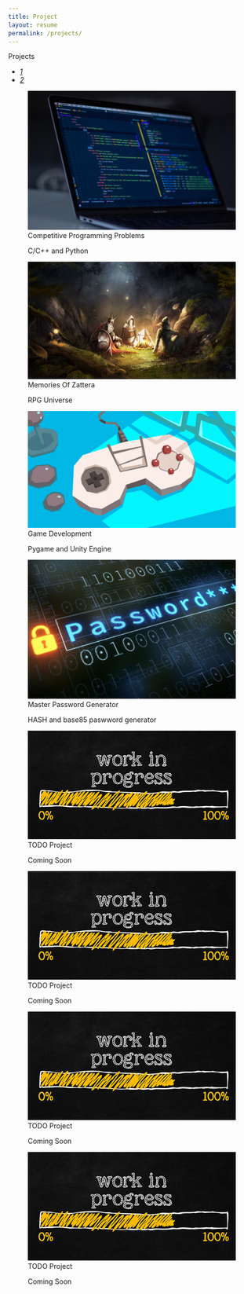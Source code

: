 ```yaml
---
title: Project
layout: resume
permalink: /projects/
---
```


<div class="section" id="portfolio">
  <div class="container">
    <div class="row">
      <div class="col-md-12 ml-auto mr-auto">
        <div class="h1 text-center mb-4 title" style="text-align: left;">
          Projects
        </div>
        <div class="nav-align-center">
          <ul class="nav nav-pills nav-pills-primary" role="tablist">
            <li class="nav-item"><a class="nav-link active" data-toggle="tab" href="#data_science_part1" role="tablist"><i>1</i></a></li>
            <li class="nav-item"><a class="nav-link" data-toggle="tab" href="#data_science_part2" role="tablist"><i>2</i></a></li>
          </ul>
        </div>
      </div>
    </div>
    <div class="tab-content gallery mt-4">
      <div class="tab-pane active" id="data_science_part1">
        <div class="ml-auto mr-auto">
          <div class="row">
            <div class="col-md-6">
              <div class="cc-porfolio-image img-raised" data-aos="fade-up" data-aos-anchor-placement="top-bottom">
                <figure class="cc-effect">
                  <img src="/assets/images/project-competitive_programming_problems.jpg" alt="Image"/>
                  <figcaption>
                    <a href="competitive_programing_problems"></a>
                    <div class="h4">Competitive Programming Problems</div>
                    <p>C/C++ and Python</p>
                  </figcaption>
                </figure>
              </div>
              <div class="cc-porfolio-image img-raised" data-aos="fade-up" data-aos-anchor-placement="top-bottom">
                <figure class="cc-effect">
                  <img src="/assets/images/project-legacy_of_reality.jpg" alt="Image"/>
                  <figcaption>
                    <a href="https://memoriesofzattera.github.io/en/"></a>
                    <div class="h4">Memories Of Zattera</div>
                    <p>RPG Universe</p>
                  </figcaption>
                </figure>
              </div>
            </div>
            <div class="col-md-6">
              <div class="cc-porfolio-image img-raised" data-aos="fade-up" data-aos-anchor-placement="top-bottom">
                <figure class="cc-effect">
                  <img src="/assets/images/project-game_development.jpg" alt="Image"/>
                  <figcaption>
                    <a href="game_development"></a>
                    <div class="h4">Game Development</div>
                    <p>Pygame and Unity Engine</p>
                  </figcaption>
                </figure>
              </div>
              <div class="cc-porfolio-image img-raised" data-aos="fade-up" data-aos-anchor-placement="top-bottom">
                <figure class="cc-effect">
                  <img src="/assets/images/project-password_generator.jpg" alt="Image"/>
                  <figcaption>
                    <a href="password_generator"></a>
                    <div class="h4">Master Password Generator</div>
                    <p>HASH and base85 paswword generator</p>
                  </figcaption>
                </figure>
              </div>
            </div>
          </div>
        </div>
      </div>
      <div class="tab-pane" id="data_science_part2" role="tabpanel">
        <div class="ml-auto mr-auto">
          <div class="row">
            <div class="col-md-6">
              <div class="cc-porfolio-image img-raised" data-aos="fade-up" data-aos-anchor-placement="top-bottom">
                <figure class="cc-effect"><img src="/assets/images/working_in_progress_2.jpg" alt="Image"/>
                  <figcaption>
                    <a href="../404.html"></a>
                    <div class="h4">TODO Project</div>
                    <p>Coming Soon</p>
                  </figcaption>
                </figure>
              </div>
              <div class="cc-porfolio-image img-raised" data-aos="fade-up" data-aos-anchor-placement="top-bottom">
                <figure class="cc-effect"><img src="/assets/images/working_in_progress_2.jpg" alt="Image"/>
                  <figcaption>
                    <a href="../404.html"></a>
                    <div class="h4">TODO Project</div>
                    <p>Coming Soon</p>
                  </figcaption>
                </figure>
              </div>
            </div>
            <div class="col-md-6">
              <div class="cc-porfolio-image img-raised" data-aos="fade-up" data-aos-anchor-placement="top-bottom">
                <figure class="cc-effect"><img src="/assets/images/working_in_progress_2.jpg" alt="Image"/>
                  <figcaption>
                    <a href="../404.html"></a>
                    <div class="h4">TODO Project</div>
                    <p>Coming Soon</p>
                  </figcaption>
                </figure>
              </div>
              <div class="cc-porfolio-image img-raised" data-aos="fade-up" data-aos-anchor-placement="top-bottom">
                <figure class="cc-effect"><img src="/assets/images/working_in_progress_2.jpg" alt="Image"/>
                  <figcaption>
                    <div class="h4">TODO Project</div>
                    <p>Coming Soon</p>
                  </figcaption>
                </figure>
              </div>
            </div>
          </div>
        </div>
      </div>
    </div>
  </div>
</div>


<!--div class="section" id="portfolio">
  <div class="container">
    <div class="row">
      <div class="col-md-6 ml-auto mr-auto">
        <div class="h1 text-center mb-4 title" style="text-align: left;">
          Game Development
        </div>
        <div class="nav-align-center">
          <ul class="nav nav-pills nav-pills-primary" role="tablist">
            <li class="nav-item"><a class="nav-link active" data-toggle="tab" href="#game_development1" role="tablist"><i>1</i></a></li>
            <li class="nav-item"><a class="nav-link" data-toggle="tab" href="#game_development2" role="tablist"><i>2</i></a></li>
          </ul>
        </div>
      </div>
    </div>
    <div class="tab-content gallery mt-5">
      <div class="tab-pane active" id="game_development1">
        <div class="ml-auto mr-auto">
          <div class="row">
            <div class="col-md-6">
              <div class="cc-porfolio-image img-raised" data-aos="fade-up" data-aos-anchor-placement="top-bottom">
                <figure class="cc-effect"><img src="/assets/images/working_in_progress.jpg" alt="Image"/>
                  <figcaption>
                    <a href="../404.html"></a>
                    <div class="h4">TODO Project</div>
                    <p>Coming Soon</p>
                  </figcaption>
                </figure>
              </div>
              <div class="cc-porfolio-image img-raised" data-aos="fade-up" data-aos-anchor-placement="top-bottom">
                <figure class="cc-effect"><img src="/assets/images/working_in_progress.jpg" alt="Image"/>
                  <figcaption>
                    <a href="../404.html"></a>
                    <div class="h4">TODO Project</div>
                    <p>Coming Soon</p>
                  </figcaption>
                </figure>
              </div>
            </div>
            <div class="col-md-6">
              <div class="cc-porfolio-image img-raised" data-aos="fade-up" data-aos-anchor-placement="top-bottom">
                <figure class="cc-effect"><img src="/assets/images/working_in_progress.jpg" alt="Image"/>
                  <figcaption>
                    <a href="../404.html"></a>
                    <div class="h4">TODO Project</div>
                    <p>Coming Soon</p>
                  </figcaption>
                </figure>
              </div>
              <div class="cc-porfolio-image img-raised" data-aos="fade-up" data-aos-anchor-placement="top-bottom">
                <figure class="cc-effect"><img src="/assets/images/working_in_progress.jpg" alt="Image"/>
                  <figcaption>
                    <a href="../404.html"></a>
                    <div class="h4">TODO Project</div>
                    <p>Coming Soon</p>
                  </figcaption>
                </figure>
              </div>
            </div>
          </div>
        </div>
      </div>
      <div class="tab-pane" id="game_development2" role="tabpanel">
        <div class="ml-auto mr-auto">
          <div class="row">
            <div class="col-md-6">
              <div class="cc-porfolio-image img-raised" data-aos="fade-up" data-aos-anchor-placement="top-bottom">
                <figure class="cc-effect"><img src="/assets/images/working_in_progress_2.jpg" alt="Image"/>
                  <figcaption>
                    <a href="../404.html"></a>
                    <div class="h4">TODO Project</div>
                    <p>Coming Soon</p>
                  </figcaption>
                </figure>
              </div>
              <div class="cc-porfolio-image img-raised" data-aos="fade-up" data-aos-anchor-placement="top-bottom">
                <figure class="cc-effect"><img src="/assets/images/working_in_progress_2.jpg" alt="Image"/>
                  <figcaption>
                    <a href="../404.html"></a>
                    <div class="h4">TODO Project</div>
                    <p>Coming Soon</p>
                  </figcaption>
                </figure>
              </div>
            </div>
            <div class="col-md-6">
              <div class="cc-porfolio-image img-raised" data-aos="fade-up" data-aos-anchor-placement="top-bottom">
                <figure class="cc-effect"><img src="/assets/images/working_in_progress_2.jpg" alt="Image"/>
                  <figcaption>
                    <a href="../404.html"></a>
                    <div class="h4">TODO Project</div>
                    <p>Coming Soon</p>
                  </figcaption>
                </figure>
              </div>
              <div class="cc-porfolio-image img-raised" data-aos="fade-up" data-aos-anchor-placement="top-bottom">
                <figure class="cc-effect"><img src="/assets/images/working_in_progress_2.jpg" alt="Image"/>
                  <figcaption>
                    <a href="../404.html"></a>
                    <div class="h4">TODO Project</div>
                    <p>Coming Soon</p>
                  </figcaption>
                </figure>
              </div>
            </div>
          </div>
        </div>
      </div>
    </div>
  </div>
</div>

<div class="section" id="portfolio">
  <div class="container">
    <div class="row">
      <div class="col-md-6 ml-auto mr-auto">
        <div class="h1 text-center mb-4 title" style="text-align: left;">
          Miscellaneous
        </div>
        <div class="nav-align-center">
          <ul class="nav nav-pills nav-pills-primary" role="tablist">
            <li class="nav-item"><a class="nav-link active" data-toggle="tab" href="#miscellaneous1" role="tablist"><i>1</i></a></li>
          </ul>
        </div>
      </div>
    </div>
    <div class="tab-content gallery mt-5">
      <div class="tab-pane active" id="miscellaneous1">
        <div class="ml-auto mr-auto">
          <div class="row">
            <div class="col-md-6">
              <div class="cc-porfolio-image img-raised" data-aos="fade-up" data-aos-anchor-placement="top-bottom">
                <figure class="cc-effect"><img src="/assets/images/project-legacy_of_reality.jpg" alt="Image"/>
                  <figcaption>
                    <a href="the_book_of_souls"></a>
                    <div class="h4">The Book of Souls</div>
                    <p>RPG Universe</p>
                  </figcaption>
                </figure>
              </div>
              <div class="cc-porfolio-image img-raised" data-aos="fade-up" data-aos-anchor-placement="top-bottom">
                <figure class="cc-effect"><img src="/assets/images/working_in_progress.jpg" alt="Image"/>
                  <figcaption>
                    <a href="../404.html"></a>
                    <div class="h4">TODO Project</div>
                    <p>Coming Soon</p>
                  </figcaption>
                </figure>
              </div>
            </div>
            <div class="col-md-6">
              <div class="cc-porfolio-image img-raised" data-aos="fade-up" data-aos-anchor-placement="top-bottom">
                <figure class="cc-effect"><img src="/assets/images/working_in_progress.jpg" alt="Image"/>
                  <figcaption>
                    <a href="../404.html"></a>
                    <div class="h4">TODO Project</div>
                    <p>Coming Soon</p>
                  </figcaption>
                </figure>
              </div>
              <div class="cc-porfolio-image img-raised" data-aos="fade-up" data-aos-anchor-placement="top-bottom">
                <figure class="cc-effect"><img src="/assets/images/working_in_progress.jpg" alt="Image"/>
                  <figcaption>
                    <a href="../404.html"></a>
                    <div class="h4">TODO Project</div>
                    <p>Coming Soon</p>
                  </figcaption>
                </figure>
              </div>
            </div>
          </div>
        </div>
      </div>
    </div>
  </div>
</div-->